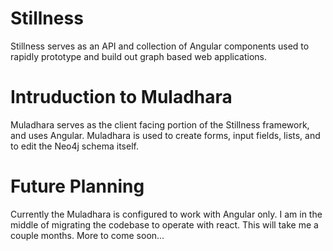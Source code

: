 # Stillness 
Stillness serves as an API and collection of Angular components used to rapidly prototype and build out graph based web applications. 

# Intruduction to Muladhara
Muladhara serves as the client facing portion of the Stillness framework, and uses Angular. Muladhara is used to create forms, input fields, lists, and to edit the Neo4j schema itself. 

# Future Planning 
Currently the Muladhara is configured to work with Angular only. I am in the middle of migrating the codebase to operate with react. This will take me a couple months. More to come soon...

